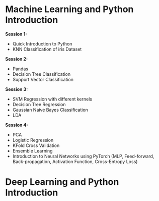 # Machine Learning and Python Introduction

**Session 1:** 
- Quick Introduction to Python 
- KNN Classification of iris Dataset

**Session 2:**
- Pandas
- Decision Tree Classification
- Support Vector Classification

**Session 3:**
- SVM Regression with different kernels
- Decision Tree Regression
- Gaussian Naive Bayes Classification
- LDA

**Session 4:**
- PCA
- Logistic Regression
- KFold Cross Validation
- Ensemble Learning
- Introduction to Neural Networks using PyTorch (MLP, Feed-forward, Back-propagation, Activation Function, Cross-Entropy Loss)

# Deep Learning and Python Introduction

